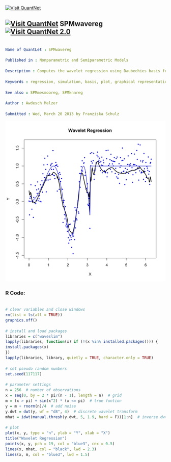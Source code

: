 
[<img src="https://github.com/QuantLet/Styleguide-and-FAQ/blob/master/pictures/banner.png" width="888" alt="Visit QuantNet">](http://quantlet.de/)

## [<img src="https://github.com/QuantLet/Styleguide-and-FAQ/blob/master/pictures/qloqo.png" alt="Visit QuantNet">](http://quantlet.de/) **SPMwavereg** [<img src="https://github.com/QuantLet/Styleguide-and-FAQ/blob/master/pictures/QN2.png" width="60" alt="Visit QuantNet 2.0">](http://quantlet.de/)

```yaml

Name of QuantLet : SPMwavereg

Published in : Nonparametric and Semiparametric Models

Description : Computes the wavelet regression using Daubechies basis for a simulated data set.

Keywords : regression, simulation, basis, plot, graphical representation

See also : SPMmesmooreg, SPMknnreg

Author : Awdesch Melzer

Submitted : Wed, March 20 2013 by Franziska Schulz

```

![Picture1](SPMwavereg-1.png)


### R Code:
```r

# clear variables and close windows
rm(list = ls(all = TRUE))
graphics.off()

# install and load packages
libraries = c("waveslim")
lapply(libraries, function(x) if (!(x %in% installed.packages())) {
install.packages(x)
})
lapply(libraries, library, quietly = TRUE, character.only = TRUE)

# set pseudo random numbers
set.seed(117117)

# parameter settings
n = 256  # number of observations
x = seq(0, by = 2 * pi/(n - 1), length = n)  # grid
m = (x > pi) + sin(x^2) * (x <= pi)  # true funtion
y = m + rnorm(n)/4  # add noise
y.dwt = dwt(y, wf = "d8", 4)  # discrete wavelet transform
mhat = idwt(manual.thresh(y.dwt, 5, 1.9, hard = F))[1:n]  # inverse dwt, with manual threshold 1.9 for smoothness

# plot
plot(x, y, type = "n", ylab = "Y", xlab = "X")
title("Wavelet Regression")
points(x, y, pch = 19, col = "blue3", cex = 0.5)
lines(x, mhat, col = "black", lwd = 2.3)
lines(x, m, col = "blue3", lwd = 1.5)

```
